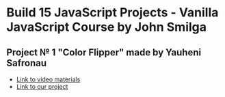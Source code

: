 # Build 15 JavaScript Projects - Vanilla JavaScript Course by John Smilga

## Project № 1 "Color Flipper" made by Yauheni Safronau

- [Link to video materials](https://www.youtube.com/watch?v=3PHXvlpOkf4)
- [Link to our project](https://ysafronau.github.io/color-flipper/)
